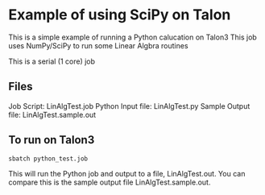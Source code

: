 # Example of using SciPy on Talon

This is a simple example of running a Python calucation on Talon3
This job uses NumPy/SciPy to run some Linear Algbra routines

This is a serial (1 core) job

## Files
Job Script: LinAlgTest.job
Python Input file: LinAlgTest.py
Sample Output file: LinAlgTest.sample.out


## To run on Talon3

```
sbatch python_test.job
```
This will run the Python job and output to a file, LinAlgTest.out.
You can compare this is the sample output file LinAlgTest.sample.out.

